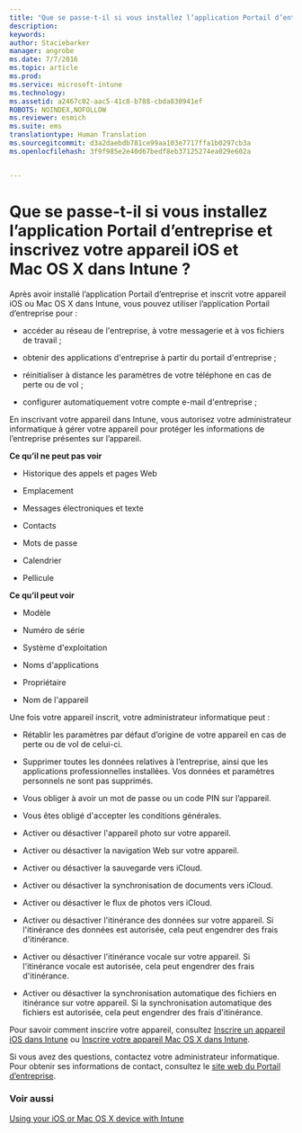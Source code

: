 ```yaml
---
title: "Que se passe-t-il si vous installez l’application Portail d’entreprise et inscrivez votre appareil iOS et Mac OS X dans Intune ? | Microsoft Intune"
description: 
keywords: 
author: Staciebarker
manager: angrobe
ms.date: 7/7/2016
ms.topic: article
ms.prod: 
ms.service: microsoft-intune
ms.technology: 
ms.assetid: a2467c02-aac5-41c8-b788-cbda830941ef
ROBOTS: NOINDEX,NOFOLLOW
ms.reviewer: esmich
ms.suite: ems
translationtype: Human Translation
ms.sourcegitcommit: d3a2daebdb781ce99aa103e7717ffa1b0297cb3a
ms.openlocfilehash: 3f9f985e2e40d67bedf8eb37125274ea029e602a


---
```



# Que se passe-t-il si vous installez l’application Portail d’entreprise et inscrivez votre appareil iOS et Mac OS X dans Intune ?

Après avoir installé l’application Portail d’entreprise et inscrit votre appareil iOS ou Mac OS X dans Intune, vous pouvez utiliser l’application Portail d’entreprise pour :

-   accéder au réseau de l'entreprise, à votre messagerie et à vos fichiers de travail ;

-   obtenir des applications d'entreprise à partir du portail d'entreprise ;

-   réinitialiser à distance les paramètres de votre téléphone en cas de perte ou de vol ;

-   configurer automatiquement votre compte e-mail d'entreprise ;

En inscrivant votre appareil dans Intune, vous autorisez votre administrateur informatique à gérer votre appareil pour protéger les informations de l’entreprise présentes sur l’appareil.

**Ce qu’il ne peut pas voir**

-   Historique des appels et pages Web

-   Emplacement

-   Messages électroniques et texte

-   Contacts

-   Mots de passe

-   Calendrier

-   Pellicule

**Ce qu’il peut voir**

-   Modèle

-   Numéro de série

-   Système d'exploitation

-   Noms d'applications

-   Propriétaire

-   Nom de l'appareil

Une fois votre appareil inscrit, votre administrateur informatique peut :

-   Rétablir les paramètres par défaut d’origine de votre appareil en cas de perte ou de vol de celui-ci.

-   Supprimer toutes les données relatives à l’entreprise, ainsi que les applications professionnelles installées. Vos données et paramètres personnels ne sont pas supprimés.

-   Vous obliger à avoir un mot de passe ou un code PIN sur l’appareil.

-   Vous êtes obligé d'accepter les conditions générales.

-   Activer ou désactiver l'appareil photo sur votre appareil.

-   Activer ou désactiver la navigation Web sur votre appareil.

-   Activer ou désactiver la sauvegarde vers iCloud.

-   Activer ou désactiver la synchronisation de documents vers iCloud.

-   Activer ou désactiver le flux de photos vers iCloud.

-   Activer ou désactiver l'itinérance des données sur votre appareil. Si l'itinérance des données est autorisée, cela peut engendrer des frais d'itinérance.

-   Activer ou désactiver l'itinérance vocale sur votre appareil. Si l'itinérance vocale est autorisée, cela peut engendrer des frais d'itinérance.

-   Activer ou désactiver la synchronisation automatique des fichiers en itinérance sur votre appareil. Si la synchronisation automatique des fichiers est autorisée, cela peut engendrer des frais d'itinérance.

Pour savoir comment inscrire votre appareil, consultez [Inscrire un appareil iOS dans Intune](enroll-your-device-in-intune-ios.md) ou [Inscrire votre appareil Mac OS X dans Intune](enroll-your-device-in-intune-mac-os-x.md).

Si vous avez des questions, contactez votre administrateur informatique. Pour obtenir ses informations de contact, consultez le [site web du Portail d’entreprise](http://portal.manage.microsoft.com).

### Voir aussi
[Using your iOS or Mac OS X device with Intune](using-your-ios-or-mac-os-x-device-with-intune.md)



<!--HONumber=Aug16_HO4-->


